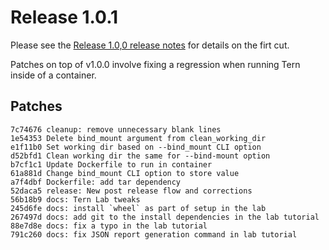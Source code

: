 # Release 1.0.1

Please see the [Release 1.0,0 release notes](v1_0_0.md) for details on the firt cut.

Patches on top of v1.0.0 involve fixing a regression when running Tern inside of a container.

## Patches
```
7c74676 cleanup: remove unnecessary blank lines
1e54353 Delete bind_mount argument from clean_working_dir
e1f11b0 Set working dir based on --bind_mount CLI option
d52bfd1 Clean working dir the same for --bind-mount option
b7cf1c1 Update Dockerfile to run in container
61a881d Change bind_mount CLI option to store value
a7f4dbf Dockerfile: add tar dependency
52daca5 release: New post release flow and corrections
56b18b9 docs: Tern Lab tweaks
245d6fe docs: install `wheel` as part of setup in the lab
267497d docs: add git to the install dependencies in the lab tutorial
88e7d8e docs: fix a typo in the lab tutorial
791c260 docs: fix JSON report generation command in lab tutorial
```
